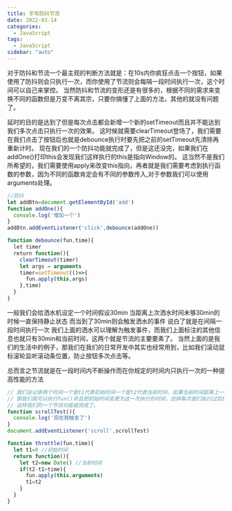 ```yaml
---
title: 手写防抖节流
date: 2022-03-14
categories:
  - JavaScript
tags:
  - JavaScript
sidebar: "auto"
---
```

对于防抖和节流一个最主观的判断方法就是：在10s内你疯狂点击一个按钮，如果使用了防抖则会只执行一次，而你使用了节流则会每隔一段时间执行一次，这个时间可以自己来掌控。
当然防抖和节流的变形还是有很多的，根据不同的需求来变换不同的函数但是万变不离其宗，只要你搞懂了上面的方法，其他的就没有问题了。


延时的目的是达到了但是每次点击都会新增一个新的setTimeout而且并不能达到我们多次点击只执行一次的效果。
这时候就需要clearTimeout登场了，我们需要在我们点击了按钮后也就是debounce执行时要先把之前的setTimeout先清除再重新计时。
现在我们的一个防抖功能就完成了，但是这还没完，如果我们在addOne()打印this会发现我们这样执行的this是指向Window的。
这当然不是我们所希望的，我们需要使用apply来改变this指向，再者就是我们需要考虑到执行函数的参数，因为不同的函数肯定会有不同的参数传入,对于参数我们可以使用arguments处理。
```js
//防抖
let addBtn=document.getElementById('add')
function addOne(){
  console.log('增加一个')
}
addBtn.addEventListener('click',debounce(addOne))

function debounce(fun,time){
  let timer
  return function(){
    clearTimeout(timer)
    let args = arguments
    timer=setTimeout(()=>{
      fun.apply(this,args)
    },time)
  }
}
```

一般我们会给洒水机设定一个时间假设30min
当距离上次洒水时间未够30min的时候一直保持静止状态
而当到了30min则会触发洒水的事件
说白了就是在间隔一段时间执行一次
我们上面的洒水可以理解为触发事件，而我们上面标注的其他信息也就只有30min和当前时间，这两个就是节流的主要要素了。
当然上面的是我们的生活中的例子，那我们在我们的日常开发中其实也经常用到，比如我们滚动鼠标滚轮监听滚动条位置，防止按钮多次点击等。

总而言之节流就是在一段时间内不断操作而在你规定的时间内只执行一次的一种提高性能的方法
```js
// 我们会记录两个时间一个是t1代表初始时间一个是t2代表当前时间，如果当前时间距离上一个时间也就是初始时间大于所设置的time。
// 那我们就可以执行fun()并且把初始时间变更为这一次执行的时间，这样每次我们执行过后t1就变成了上一次执行的时间。
// 这样我们的一个节流功能就完成了。
function scrollTest(){
  console.log('现在我触发了')
}
document.addEventListener('scroll',scrollTest)

function throttle(fun,time){
  let t1=0 //初始时间
  return function(){
    let t2=new Date() //当前时间
    if(t2-t1>time){
      fun.apply(this,arguments)
      t1=t2
    }
  }
}

```
